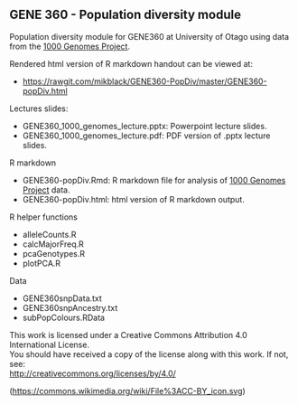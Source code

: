 ## GENE 360 - Population diversity module

Population diversity module for GENE360 at University of Otago using data from the [1000 Genomes Project](http://www.1000genomes.org/).

Rendered html version of R markdown handout can be viewed at:
 - https://rawgit.com/mikblack/GENE360-PopDiv/master/GENE360-popDiv.html

Lectures slides:
 - GENE360_1000_genomes_lecture.pptx: Powerpoint lecture slides.
 - GENE360_1000_genomes_lecture.pdf: PDF version of .pptx lecture slides.

R markdown
 - GENE360-popDiv.Rmd: R markdown file for analysis of [1000 Genomes Project](http://www.1000genomes.org/) data.
 - GENE360-popDiv.html: html version of R markdown output.

R helper functions
 - alleleCounts.R
 - calcMajorFreq.R
 - pcaGenotypes.R
 - plotPCA.R

Data
 - GENE360snpData.txt
 - GENE360snpAncestry.txt
 - subPopColours.RData

This work is licensed under a Creative Commons Attribution 4.0 International License.<BR>
You should have received a copy of the license along with this work. If not, see:<BR>
http://creativecommons.org/licenses/by/4.0/

(https://commons.wikimedia.org/wiki/File%3ACC-BY_icon.svg)
